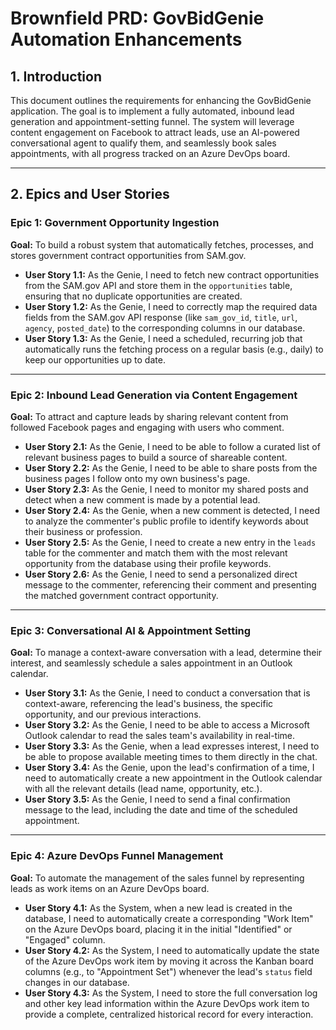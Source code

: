 # Brownfield PRD: GovBidGenie Automation Enhancements

## 1. Introduction

This document outlines the requirements for enhancing the GovBidGenie application. The goal is to implement a fully automated, inbound lead generation and appointment-setting funnel. The system will leverage content engagement on Facebook to attract leads, use an AI-powered conversational agent to qualify them, and seamlessly book sales appointments, with all progress tracked on an Azure DevOps board.

---

## 2. Epics and User Stories

### Epic 1: Government Opportunity Ingestion

**Goal:** To build a robust system that automatically fetches, processes, and stores government contract opportunities from SAM.gov.

-   **User Story 1.1:** As the Genie, I need to fetch new contract opportunities from the SAM.gov API and store them in the `opportunities` table, ensuring that no duplicate opportunities are created.
-   **User Story 1.2:** As the Genie, I need to correctly map the required data fields from the SAM.gov API response (like `sam_gov_id`, `title`, `url`, `agency`, `posted_date`) to the corresponding columns in our database.
-   **User Story 1.3:** As the Genie, I need a scheduled, recurring job that automatically runs the fetching process on a regular basis (e.g., daily) to keep our opportunities up to date.

---

### Epic 2: Inbound Lead Generation via Content Engagement

**Goal:** To attract and capture leads by sharing relevant content from followed Facebook pages and engaging with users who comment.

-   **User Story 2.1:** As the Genie, I need to be able to follow a curated list of relevant business pages to build a source of shareable content.
-   **User Story 2.2:** As the Genie, I need to be able to share posts from the business pages I follow onto my own business's page.
-   **User Story 2.3:** As the Genie, I need to monitor my shared posts and detect when a new comment is made by a potential lead.
-   **User Story 2.4:** As the Genie, when a new comment is detected, I need to analyze the commenter's public profile to identify keywords about their business or profession.
-   **User Story 2.5:** As the Genie, I need to create a new entry in the `leads` table for the commenter and match them with the most relevant opportunity from the database using their profile keywords.
-   **User Story 2.6:** As the Genie, I need to send a personalized direct message to the commenter, referencing their comment and presenting the matched government contract opportunity.

---

### Epic 3: Conversational AI & Appointment Setting

**Goal:** To manage a context-aware conversation with a lead, determine their interest, and seamlessly schedule a sales appointment in an Outlook calendar.

-   **User Story 3.1:** As the Genie, I need to conduct a conversation that is context-aware, referencing the lead's business, the specific opportunity, and our previous interactions.
-   **User Story 3.2:** As the Genie, I need to be able to access a Microsoft Outlook calendar to read the sales team's availability in real-time.
-   **User Story 3.3:** As the Genie, when a lead expresses interest, I need to be able to propose available meeting times to them directly in the chat.
-   **User Story 3.4:** As the Genie, upon the lead's confirmation of a time, I need to automatically create a new appointment in the Outlook calendar with all the relevant details (lead name, opportunity, etc.).
-   **User Story 3.5:** As the Genie, I need to send a final confirmation message to the lead, including the date and time of the scheduled appointment.

---

### Epic 4: Azure DevOps Funnel Management

**Goal:** To automate the management of the sales funnel by representing leads as work items on an Azure DevOps board.

-   **User Story 4.1:** As the System, when a new lead is created in the database, I need to automatically create a corresponding "Work Item" on the Azure DevOps board, placing it in the initial "Identified" or "Engaged" column.
-   **User Story 4.2:** As the System, I need to automatically update the state of the Azure DevOps work item by moving it across the Kanban board columns (e.g., to "Appointment Set") whenever the lead's `status` field changes in our database.
-   **User Story 4.3:** As the System, I need to store the full conversation log and other key lead information within the Azure DevOps work item to provide a complete, centralized historical record for every interaction. 